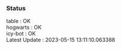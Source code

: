 ### Status


table : OK  
hogwarts : OK  
icy-bot : OK  
Latest Update : 2023-05-15 13:11:10.063388

